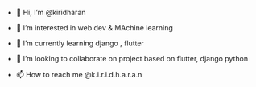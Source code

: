 - 👋 Hi, I’m @kiridharan
- 👀 I’m interested in web dev & MAchine learning
- 🌱 I’m currently learning django , flutter

- 💞️ I’m looking to collaborate on project based on flutter, django python
- 📫 How to reach me @k.i.r.i.d.h.a.r.a.n

<!---
kiridharan/kiridharan is a ✨ special ✨ repository because its `README.md` (this file) appears on your GitHub profile.
You can click the Preview link to take a look at your changes.
--->
